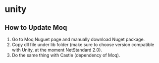 # unity

## How to Update Moq
1. Go to Moq Nuguet page and manually download Nuget package.
2. Copy dll file under lib folder (make sure to choose version compatible with Unity, at the moment NetStandard 2.0).
3. Do the same thing with Castle (dependency of Moq).
